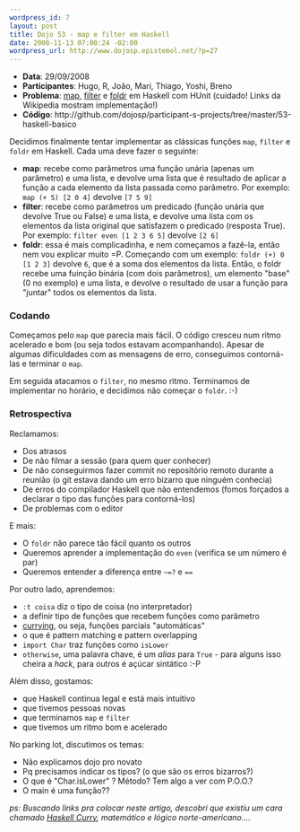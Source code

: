 ```yaml
--- 
wordpress_id: 7
layout: post
title: Dojo 53 - map e filter em Haskell
date: 2008-11-13 07:00:24 -02:00
wordpress_url: http://www.dojosp.epistemol.net/?p=27
---
```

<ul>
	<li><strong>Data</strong>: 29/09/2008</li>
	<li><strong>Participantes</strong>: Hugo, R, João, Mari, Thiago, Yoshi, Breno</li>
	<li><strong>Problema</strong>: <a href="http://en.wikipedia.org/wiki/Map_(higher-order_function)">map</a>, <a href="http://en.wikipedia.org/wiki/Filter_(higher-order_function)">filter</a> e <a href="http://en.wikipedia.org/wiki/Foldl">foldr</a> em Haskell com HUnit (cuidado! Links da Wikipedia mostram implementação!)</li>
	<li><strong>Código</strong>: http://github.com/dojosp/participant-s-projects/tree/master/53-haskell-basico</li>
</ul>
Decidimos finalmente tentar implementar as clássicas funções <code>map</code>, <code>filter</code> e <code>foldr</code> em Haskell. Cada uma deve fazer o seguinte:<!--more-->
<ul>
	<li><strong>map</strong>: recebe como parâmetros uma função unária (apenas um parâmetro) e uma lista, e devolve uma lista que é resultado de aplicar a função a cada elemento da lista passada como parâmetro. Por exemplo:
<code>map (+ 5) [2 0 4]</code> devolve <code>[7 5 9]</code></li>
	<li><strong>filter</strong>: recebe como parâmetros um predicado (função unária que devolve True ou False) e uma lista, e devolve uma lista com os elementos da lista original que satisfazem o predicado (resposta True). Por exemplo:
<code>filter even [1 2 3 6 5]</code> devolve <code>[2 6]</code></li>
	<li><strong>foldr</strong>: essa é mais complicadinha, e nem começamos a fazê-la, então nem vou explicar muito =P. Começando com um exemplo:
<code>foldr (+) 0 [1 2 3]</code> devolve <code>6</code>, que é a soma dos elementos da lista. Então, o foldr recebe uma fuinção binária (com dois parâmetros), um elemento "base" (0 no exemplo) e uma lista, e devolve o resultado de usar a função para "juntar" todos os elementos da lista.</li>
</ul>
<h3>Codando</h3>
Começamos pelo <code>map</code> que parecia mais fácil. O código cresceu num ritmo acelerado e bom (ou seja todos estavam acompanhando). Apesar de algumas dificuldades com as mensagens de erro, conseguimos contorná-las e terminar o <code>map</code>.

Em seguida atacamos o <code>filter</code>, no mesmo ritmo. Terminamos de implementar no horário, e decidimos não começar o <code>foldr</code>. :-)
<h3>Retrospectiva</h3>
Reclamamos:
<ul>
	<li>Dos atrasos</li>
	<li>De não filmar a sessão (para quem quer conhecer)</li>
	<li>De não conseguirmos fazer commit no repositório remoto durante a reunião (o git estava dando um erro bizarro que ninguém conhecia)</li>
	<li>De erros do compilador Haskell que não entendemos (fomos forçados a declarar o tipo das funções para contorná-los)</li>
	<li>De problemas com o editor</li>
</ul>
E mais:
<ul>
	<li>O <code>foldr</code> não parece tão fácil quanto os outros</li>
	<li>Queremos aprender a implementação do <code>even</code> (verifica se um número é par)</li>
	<li>Queremos entender a diferença entre <code>~=?</code> e <code>==</code></li>
</ul>
Por outro lado, aprendemos:
<ul>
	<li><code>:t coisa</code> diz o tipo de coisa (no interpretador)</li>
	<li>a definir tipo de funções que recebem funções como parâmetro</li>
	<li><a href="http://en.wikipedia.org/wiki/Currying">currying</a>, ou seja, funções parciais "automáticas"</li>
	<li>o que é pattern matching e pattern overlapping</li>
	<li><code>import Char</code> traz funções como <code>isLower</code></li>
	<li><code>otherwise</code>, uma palavra chave, é um <em>alias</em> para <code>True</code> - para alguns isso cheira a <em>hack</em>, para outros é açúcar sintático :-P</li>
</ul>
Além disso, gostamos:
<ul>
	<li>que Haskell continua legal e está mais intuitivo</li>
	<li>que tivemos pessoas novas</li>
	<li>que terminamos <code>map</code> e <code>filter</code></li>
	<li>que tivemos um ritmo bom e acelerado</li>
</ul>
No parking lot, discutimos os temas:
<ul>
	<li>Não explicamos dojo pro novato</li>
	<li>Pq precisamos indicar os tipos? (o que são os erros bizarros?)</li>
	<li>O que é "Char.isLower" ? Método? Tem algo a ver com P.O.O.?</li>
	<li>O main é uma função??</li>
</ul>
<em>ps: Buscando links pra colocar neste artigo, descobri que existiu um cara chamado <a href="http://en.wikipedia.org/wiki/Haskell_Curry">Haskell Curry</a>, matemático e lógico norte-americano....</em>
